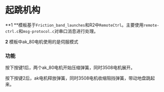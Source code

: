 # 起跳机构

**1 **模板基于`Friction_band_launches`和R2中`RemoteCtrl`。主要使用`remote-ctrl.c`和`msg-protocol.c`对串口消息进行处理。

**2** 模板中ak_80电机使用的是伺服模式

### 功能

按下按键1后，两个ak_80电机开始压缩弹簧，同时3508电机展开。

按下按键2后，ak电机释放弹簧，同时3508电机收缩阻挡弹簧，带动地盘跳起来。

